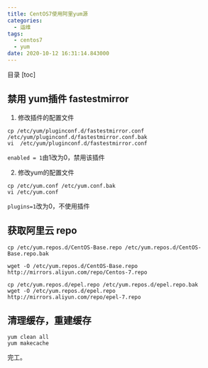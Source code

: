 ```yaml
---
title: CentOS7使用阿里yum源
categories:
  - 运维
tags:
  - centos7
  - yum
date: 2020-10-12 16:31:14.843000
---
```

目录
[toc]

## 禁用 yum插件 fastestmirror

1. 修改插件的配置文件

```
cp /etc/yum/pluginconf.d/fastestmirror.conf /etc/yum/pluginconf.d/fastestmirror.conf.bak 
vi  /etc/yum/pluginconf.d/fastestmirror.conf  
```
`enabled = 1`由1改为0，禁用该插件

2. 修改yum的配置文件

```
cp /etc/yum.conf /etc/yum.conf.bak
vi /etc/yum.conf
```
`plugins=1`改为0，不使用插件

## 获取阿里云 repo
```
cp /etc/yum.repos.d/CentOS-Base.repo /etc/yum.repos.d/CentOS-Base.repo.bak

wget -O /etc/yum.repos.d/CentOS-Base.repo http://mirrors.aliyun.com/repo/Centos-7.repo

cp /etc/yum.repos.d/epel.repo /etc/yum.repos.d/epel.repo.bak
wget -O /etc/yum.repos.d/epel.repo http://mirrors.aliyun.com/repo/epel-7.repo
```

## 清理缓存，重建缓存 
```
yum clean all
yum makecache
```
完工。
